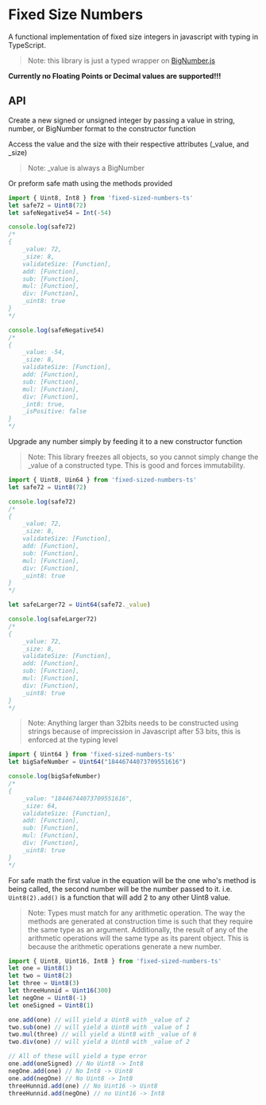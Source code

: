 # Fixed Size Numbers

A functional implementation of fixed size integers in javascript with typing in TypeScript.

>Note: this library is just a typed wrapper on [BigNumber.js](https://github.com/MikeMcl/bignumber.js/)

**Currently no Floating Points or Decimal values are supported!!!**

## API

Create a new signed or unsigned integer by passing a value in string, number, or BigNumber format to the constructor function

Access the value and the size with their respective attributes (_value, and _size)

>Note: _value is always a BigNumber

Or preform safe math using the methods provided

```javascript
import { Uint8, Int8 } from 'fixed-sized-numbers-ts'
let safe72 = Uint8(72)
let safeNegative54 = Int(-54)

console.log(safe72)
/*
{
    _value: 72,
    _size: 8,
    validateSize: [Function],
    add: [Function],
    sub: [Function],
    mul: [Function],
    div: [Function],
    _uint8: true
}
*/

console.log(safeNegative54)
/*
{
    _value: -54,
    _size: 8,
    validateSize: [Function],
    add: [Function],
    sub: [Function],
    mul: [Function],
    div: [Function],
    _int8: true,
    _isPositive: false
}
*/
```

Upgrade any number simply by feeding it to a new constructor function

>Note: This library freezes all objects, so you cannot simply change the _value of a constructed type. This is good and forces immutability.

```javascript
import { Uint8, Uin64 } from 'fixed-sized-numbers-ts'
let safe72 = Uint8(72)

console.log(safe72)
/*
{
    _value: 72,
    _size: 8,
    validateSize: [Function],
    add: [Function],
    sub: [Function],
    mul: [Function],
    div: [Function],
    _uint8: true
}
*/

let safeLarger72 = Uint64(safe72._value)

console.log(safeLarger72)
/*
{
    _value: 72,
    _size: 8,
    validateSize: [Function],
    add: [Function],
    sub: [Function],
    mul: [Function],
    div: [Function],
    _uint8: true
}
*/

```

>Note: Anything larger than 32bits needs to be constructed using strings because of imprecission in Javascript after 53 bits, this is enforced at the typing level

```javascript
import { Uint64 } from 'fixed-sized-numbers-ts'
let bigSafeNumber = Uint64("18446744073709551616")

console.log(bigSafeNumber)
/*
{
    _value: "18446744073709551616",
    _size: 64,
    validateSize: [Function],
    add: [Function],
    sub: [Function],
    mul: [Function],
    div: [Function],
    _uint8: true
}
*/
```

For safe math the first value in the equation will be the one who's method is being called, the second number will be the number passed to it. i.e. ``` Uint8(2).add()``` is a function that will add 2 to any other Uint8 value.

>Note: Types must match for any arithmetic operation. The way the methods are generated at construction time is such that they require the same type as an argument. Additionally, the result of any of the arithmetic operations will the same type as its parent object. This is because the arithmetic operations generate a new number. 

```javascript
import { Uint8, Uint16, Int8 } from 'fixed-sized-numbers-ts'
let one = Uint8(1)
let two = Uint8(2)
let three = Uint8(3)
let threeHunnid = Uint16(300)
let negOne = Uint8(-1)
let oneSigned = Uint8(1)

one.add(one) // will yield a Uint8 with _value of 2
two.sub(one) // will yield a Uint8 with _value of 1
two.mul(three) // will yield a Uint8 with _value of 6
two.div(one) // will yield a Uint8 with _value of 2

// All of these will yield a type error
one.add(oneSigned) // No Uint8 -> Int8
negOne.add(one) // No Int8 -> Uint8
one.add(negOne) // No Uint8 -> Int8
threeHunnid.add(one) // No Uint16 -> Uint8
threeHunnid.add(negOne) // no Uint16 -> Int8
```